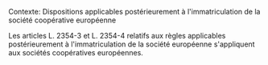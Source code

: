 Contexte: Dispositions applicables postérieurement à l'immatriculation de la société coopérative européenne

Les articles L. 2354-3 et L. 2354-4 relatifs aux règles applicables postérieurement à l'immatriculation de la société européenne s'appliquent aux sociétés coopératives européennes.
